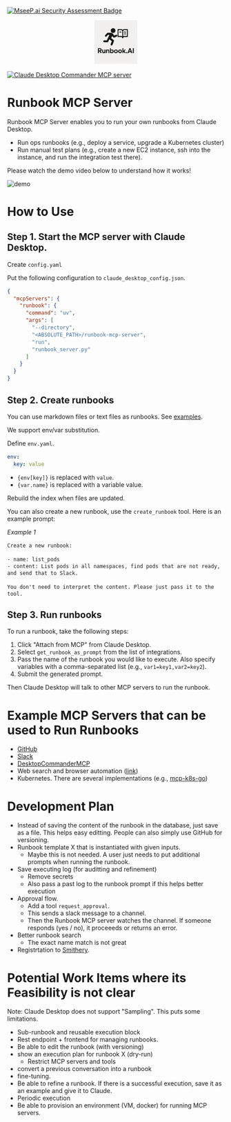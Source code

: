 [![MseeP.ai Security Assessment Badge](https://mseep.net/pr/runbookai-runbook-mcp-server-badge.png)](https://mseep.ai/app/runbookai-runbook-mcp-server)

<p align="center">
  <img title="Runbook.AI" alt="Runbook.AI" width="20%" src="./assets/images/runbook.ai.png">
</p>

<a href="https://glama.ai/mcp/servers/p3mq5xzyof">
  <img width="380" height="200" src="https://glama.ai/mcp/servers/p3mq5xzyof/badge" alt="Claude Desktop Commander MCP server" />
</a>

# Runbook MCP Server

Runbook MCP Server enables you to run your own runbooks from Claude Desktop.

- Run ops runbooks (e.g., deploy a service, upgrade a Kubernetes cluster)
- Run manual test plans (e.g., create a new EC2 instance, ssh into the instance, and run the integration test there).

Please watch the demo video below to understand how it works!

![demo](./assets/images/demo.gif)

# How to Use

## Step 1. Start the MCP server with Claude Desktop.

Create `config.yaml`

Put the following configuration to `claude_desktop_config.json`.

```json
{
  "mcpServers": {
    "runbook": {
      "command": "uv",
      "args": [
        "--directory",
        "<ABSOLUTE_PATH>/runbook-mcp-server",
        "run",
        "runbook_server.py"
      ]
    }
  }
}
```

## Step 2. Create runbooks

You can use markdown files or text files as runbooks.  See [examples](./examples-runbooks/).

We support env/var substitution.

Define `env.yaml`.

```yaml
env:
  key: value
```

- `{env[key]}` is replaced with `value`.
- `{var.name}` is replaced with a variable value.

Rebuild the index when files are updated.

You can also create a new runbook, use the `create_runbook` tool. Here is an example prompt:

*Example 1*
```
Create a new runbook:

- name: list_pods
- content: List pods in all namespaces, find pods that are not ready, and send that to Slack.

You don't need to interpret the content. Please just pass it to the tool.
```

## Step 3. Run runbooks

To run a runbook, take the following steps:

1. Click "Attach from MCP" from Claude Desktop.
2. Select `get_runbook_as_prompt` from the list of integrations.
3. Pass the name of the runbook you would like to execute. Also specify variables with a comma-separated list (e.g., `var1=key1,var2=key2`).
4. Submit the generated prompt.

Then Claude Desktop will talk to other MCP servers to run the runbook.

# Example MCP Servers that can be used to Run Runbooks

- [GitHub](https://github.com/github/github-mcp-server)
- [Slack](https://github.com/modelcontextprotocol/servers/tree/main/src/slack)
- [DesktopCommanderMCP](https://github.com/wonderwhy-er/DesktopCommanderMCP)
- Web search and browser automation ([link](https://modelcontextprotocol.io/examples#web-and-browser-automation))
- Kubernetes. There are several implementations (e.g., [mcp-k8s-go](https://github.com/strowk/mcp-k8s-go))

# Development Plan

- Instead of saving the content of the runbook in the database, just save as a file. This helps easy editting. People can also
  simply use GitHub for versioning.
- Runbook template X that is instantiated with given inputs.
  -  Maybe this is not needed. A user just needs to put additional prompts when running the runbook.
- Save executing log (for auditting and refinement)
   - Remove secrets
   -  Also pass a past log to the runbook prompt if this helps better execution
- Approval flow.
  - Add a tool `request_approval`.
  - This sends a slack message to a channel.
  - Then the Runbook MCP server watches the channel. If someone responds (yes / no), it proceeeds or returns an error.
- Better runbook search
  - The exact name match is not great
- Registrtation to [Smithery](https://smithery.ai/server/@runbookai/runbook-mcp-server).

# Potential Work Items where its Feasibility is not clear

Note: Claude Desktop does not support "Sampling". This puts some limitations.

- Sub-runbook and reusable execution block
- Rest endpoint + frontend for managing runbooks.
- Be able to edit the runbook (with versioning)
- show an execution plan for runbook X (dry-run)
  - Restrict MCP servers and tools
- convert a previous conversation into a runbook
- fine-tuning.
- Be able to refine a runbook. If there is a successful execution, save it as an example
  and give it to Claude.
- Periodic execution
- Be able to provision an environment (VM, docker) for running MCP servers.
